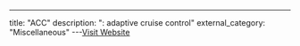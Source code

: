---
title: "ACC"
description: ": adaptive cruise control"
external_category: "Miscellaneous"
---[Visit Website](https://en.wikipedia.org/wiki/Adaptive_cruise_control)

